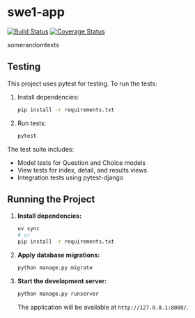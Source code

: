 # swe1-app

[![Build Status](https://app.travis-ci.com/iridiumtao/swe1-app.svg?token=WDPk8NaA3e3AEm6N3wdc&branch=main)](https://app.travis-ci.com/iridiumtao/swe1-app)
[![Coverage Status](https://coveralls.io/repos/github/iridiumtao/swe1-app/badge.svg?branch=main)](https://coveralls.io/github/iridiumtao/swe1-app?branch=main)

somerandomtexts

## Testing

This project uses pytest for testing. To run the tests:

1. Install dependencies:
   ```bash
   pip install -r requirements.txt
   ```

2. Run tests:
   ```bash
   pytest
   ```

The test suite includes:
- Model tests for Question and Choice models
- View tests for index, detail, and results views
- Integration tests using pytest-django

## Running the Project

1.  **Install dependencies:**
    ```bash
    uv sync
    # or
    pip install -r requirements.txt
    ```

2.  **Apply database migrations:**
    ```bash
    python manage.py migrate
    ```

3.  **Start the development server:**
    ```bash
    python manage.py runserver
    ```

    The application will be available at `http://127.0.0.1:8000/`.
